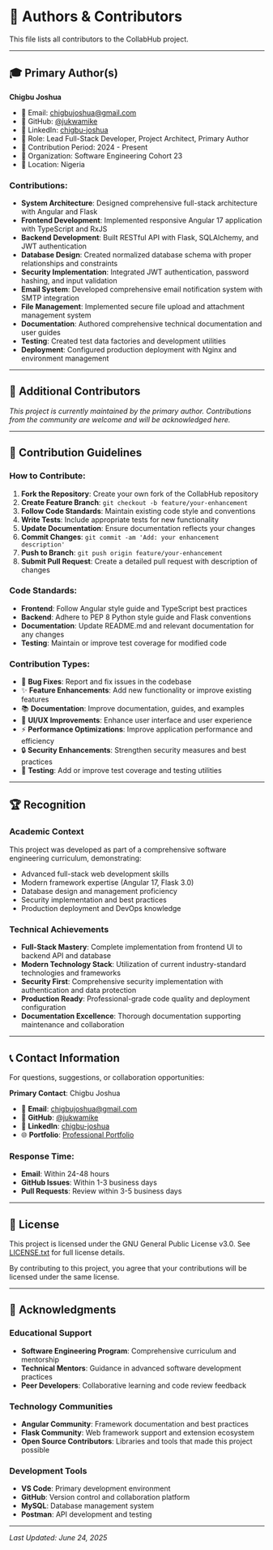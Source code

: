 # 👥 Authors & Contributors

This file lists all contributors to the CollabHub project.

---

## 🎓 Primary Author(s)

**Chigbu Joshua**
- 📧 Email: [chigbujoshua@gmail.com](mailto:chigbujoshua@gmail.com)
- 🐙 GitHub: [@jukwamike](https://github.com/jukwamike)
- 💼 LinkedIn: [chigbu-joshua](https://linkedin.com/in/chigbu-joshua)
- 🎯 Role: Lead Full-Stack Developer, Project Architect, Primary Author
- 📅 Contribution Period: 2024 - Present
- 🏢 Organization: Software Engineering Cohort 23
- 📍 Location: Nigeria

### Contributions:
- **System Architecture**: Designed comprehensive full-stack architecture with Angular and Flask
- **Frontend Development**: Implemented responsive Angular 17 application with TypeScript and RxJS
- **Backend Development**: Built RESTful API with Flask, SQLAlchemy, and JWT authentication
- **Database Design**: Created normalized database schema with proper relationships and constraints
- **Security Implementation**: Integrated JWT authentication, password hashing, and input validation
- **Email System**: Developed comprehensive email notification system with SMTP integration
- **File Management**: Implemented secure file upload and attachment management system
- **Documentation**: Authored comprehensive technical documentation and user guides
- **Testing**: Created test data factories and development utilities
- **Deployment**: Configured production deployment with Nginx and environment management

---

## 🤝 Additional Contributors

*This project is currently maintained by the primary author. Contributions from the community are welcome and will be acknowledged here.*

<!-- Template for additional contributors:
**{Full Name}**
- 📧 Email: [{email}](mailto:{email})
- 🐙 GitHub: [@{username}](https://github.com/{username})
- 🎯 Role: {Role/Contribution Type}
- 📅 Contribution Period: {START_DATE} - {END_DATE}
-->

---

## 📝 Contribution Guidelines

### How to Contribute:
1. **Fork the Repository**: Create your own fork of the CollabHub repository
2. **Create Feature Branch**: `git checkout -b feature/your-enhancement`
3. **Follow Code Standards**: Maintain existing code style and conventions
4. **Write Tests**: Include appropriate tests for new functionality
5. **Update Documentation**: Ensure documentation reflects your changes
6. **Commit Changes**: `git commit -am 'Add: your enhancement description'`
7. **Push to Branch**: `git push origin feature/your-enhancement`
8. **Submit Pull Request**: Create a detailed pull request with description of changes

### Code Standards:
- **Frontend**: Follow Angular style guide and TypeScript best practices
- **Backend**: Adhere to PEP 8 Python style guide and Flask conventions
- **Documentation**: Update README.md and relevant documentation for any changes
- **Testing**: Maintain or improve test coverage for modified code

### Contribution Types:
- 🐛 **Bug Fixes**: Report and fix issues in the codebase
- ✨ **Feature Enhancements**: Add new functionality or improve existing features
- 📚 **Documentation**: Improve documentation, guides, and examples
- 🎨 **UI/UX Improvements**: Enhance user interface and user experience
- ⚡ **Performance Optimizations**: Improve application performance and efficiency
- 🔒 **Security Enhancements**: Strengthen security measures and best practices
- 🧪 **Testing**: Add or improve test coverage and testing utilities

---

## 🏆 Recognition

### Academic Context
This project was developed as part of a comprehensive software engineering curriculum, demonstrating:
- Advanced full-stack web development skills
- Modern framework expertise (Angular 17, Flask 3.0)
- Database design and management proficiency
- Security implementation and best practices
- Production deployment and DevOps knowledge

### Technical Achievements
- **Full-Stack Mastery**: Complete implementation from frontend UI to backend API and database
- **Modern Technology Stack**: Utilization of current industry-standard technologies and frameworks
- **Security First**: Comprehensive security implementation with authentication and data protection
- **Production Ready**: Professional-grade code quality and deployment configuration
- **Documentation Excellence**: Thorough documentation supporting maintenance and collaboration

---

## 📞 Contact Information

For questions, suggestions, or collaboration opportunities:

**Primary Contact**: Chigbu Joshua
- 📧 **Email**: [chigbujoshua@gmail.com](mailto:chigbujoshua@gmail.com)
- 🐙 **GitHub**: [@jukwamike](https://github.com/jukwamike)
- 💼 **LinkedIn**: [chigbu-joshua](https://linkedin.com/in/chigbu-joshua)
- 🌐 **Portfolio**: [Professional Portfolio](https://github.com/jukwamike)

### Response Time:
- **Email**: Within 24-48 hours
- **GitHub Issues**: Within 1-3 business days
- **Pull Requests**: Review within 3-5 business days

---

## 📄 License

This project is licensed under the GNU General Public License v3.0. See [LICENSE.txt](LICENSE.txt) for full license details.

By contributing to this project, you agree that your contributions will be licensed under the same license.

---

## 🙏 Acknowledgments

### Educational Support
- **Software Engineering Program**: Comprehensive curriculum and mentorship
- **Technical Mentors**: Guidance in advanced software development practices
- **Peer Developers**: Collaborative learning and code review feedback

### Technology Communities
- **Angular Community**: Framework documentation and best practices
- **Flask Community**: Web framework support and extension ecosystem
- **Open Source Contributors**: Libraries and tools that made this project possible

### Development Tools
- **VS Code**: Primary development environment
- **GitHub**: Version control and collaboration platform
- **MySQL**: Database management system
- **Postman**: API development and testing

---

*Last Updated: June 24, 2025*
